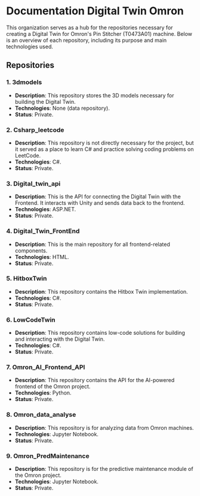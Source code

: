 # Documentation Digital Twin Omron

This organization serves as a hub for the repositories necessary for creating a Digital Twin for Omron's Pin Stitcher (T0473A01) machine. Below is an overview of each repository, including its purpose and main technologies used.

## Repositories

### 1. 3dmodels
- **Description**: This repository stores the 3D models necessary for building the Digital Twin.
- **Technologies**: None (data repository).
- **Status**: Private.

### 2. Csharp_leetcode
- **Description**: This repository is not directly necessary for the project, but it served as a place to learn C# and practice solving coding problems on LeetCode.
- **Technologies**: C#.
- **Status**: Private.

### 3. Digital_twin_api
- **Description**: This is the API for connecting the Digital Twin with the Frontend. It interacts with Unity and sends data back to the frontend.
- **Technologies**: ASP.NET.
- **Status**: Private.

### 4. Digital_Twin_FrontEnd
- **Description**: This is the main repository for all frontend-related components.
- **Technologies**: HTML.
- **Status**: Private.

### 5. HitboxTwin
- **Description**: This repository contains the Hitbox Twin implementation.
- **Technologies**: C#.
- **Status**: Private.

### 6. LowCodeTwin
- **Description**: This repository contains low-code solutions for building and interacting with the Digital Twin.
- **Technologies**: C#.
- **Status**: Private.

### 7. Omron_AI_Frontend_API
- **Description**: This repository contains the API for the AI-powered frontend of the Omron project.
- **Technologies**: Python.
- **Status**: Private.

### 8. Omron_data_analyse
- **Description**: This repository is for analyzing data from Omron machines.
- **Technologies**: Jupyter Notebook.
- **Status**: Private.

### 9. Omron_PredMaintenance
- **Description**: This repository is for the predictive maintenance module of the Omron project.
- **Technologies**: Jupyter Notebook.
- **Status**: Private.